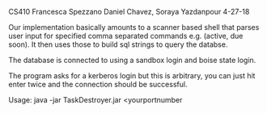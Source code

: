 CS410 
Francesca Spezzano
Daniel Chavez, Soraya Yazdanpour
4-27-18


Our implementation basically amounts to a scanner based shell that parses user input for specified
comma separated commands e.g. (active, due soon). It then uses those to build sql strings to query the databse.

The database is connected to using a sandbox login and boise state login. 

The program asks for a kerberos login but this is arbitrary, you can just hit enter twice and the 
connection should be successful. 

Usage: java -jar TaskDestroyer.jar <BroncoUserid> <BroncoPassword> <sandboxUSerID> <sandbox password> <yourportnumber
